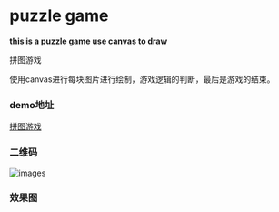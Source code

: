 # puzzle game
**this is a puzzle game use canvas to draw**

拼图游戏

使用canvas进行每块图片进行绘制，游戏逻辑的判断，最后是游戏的结束。

### demo地址
[拼图游戏](http://www.lhbzimo.cn/demo2/index.html)

### 二维码

![images](http://lhbzimo.oss-cn-shenzhen.aliyuncs.com/demo2.png)

### 效果图


